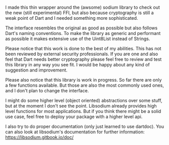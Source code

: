I made this thin wrapper around the (awsome) sodium library to check out the new (still experimental) FFI,
but also because cryptography is still a weak point of Dart and I needed something more sophisticated.

The interface resembles the original as good as possible but also follows Dart's naming conventions.
To make the library as generic and performant as possible it makes extensive use of the Uint8List instead of Strings.

Please notice that this work is done to the best of my abilities. This has not been reviewed by external security professionals. If you are one and also feel that Dart needs better cryptography please feel free to 
review and test this library in any way you see fit. I would be happy about any kind of suggestion and improvement.

Please also notice that this library is work in progress. So far there are only a few functions available.
But those are also the most commonly used ones, and I don't plan to change the interface.

I might do some higher level (object oriented) abstractions over some stuff, but at the moment I don't see the point. Libsodium already provides high level functions for most applications. But if you think there might be a solid use case, feel free to deploy your package with a higher level api.

I also try to do proper documentation (only just learned to use dartdoc). You can also look at libsodium's documentation for further information: https://libsodium.gitbook.io/doc/